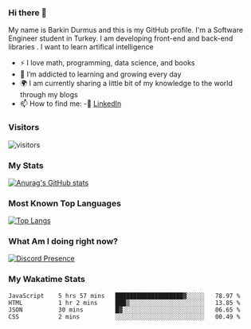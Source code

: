### Hi there 👋

My name is Barkin Durmus and this is my GitHub profile. I'm a Software Engineer student in Turkey. I am developing front-end and back-end libraries . I want to learn artifical intelligence

- :zap: I love math, programming, data science, and books
- 🌱 I’m addicted to learning and growing every day
- :earth_africa: I am currently sharing a little bit of my knowledge to the world through my blogs
- 📫 How to find me: 
 -:office: [LinkedIn](https://www.linkedin.com/in/barkin-durmus-84b55517b/)
  











### Visitors








![visitors](https://visitor-badge.glitch.me/badge?page_id=page.id) 












### My Stats




[![Anurag's GitHub stats](https://github-readme-stats.vercel.app/api?username=developerbarkinez)](https://github.com/anuraghazra/github-readme-stats)






### Most Known Top Languages




[![Top Langs](https://github-readme-stats.vercel.app/api/top-langs/?username=developerbarkinez)](https://github.com/anuraghazra/github-readme-stats)




### What Am I doing right now?







[![Discord Presence](https://lanyard-profile-readme.vercel.app/api/849899112677769276)](https://discord.com/users/849899112677769276)



### My Wakatime Stats

<!--START_SECTION:waka-->
```text
JavaScript    5 hrs 57 mins   ███████████████████▓░░░░░   78.97 % 
HTML          1 hr 2 mins     ███▒░░░░░░░░░░░░░░░░░░░░░   13.85 % 
JSON          30 mins         █▓░░░░░░░░░░░░░░░░░░░░░░░   06.65 % 
CSS           2 mins          ░░░░░░░░░░░░░░░░░░░░░░░░░   00.49 % 
```
<!--END_SECTION:waka-->




